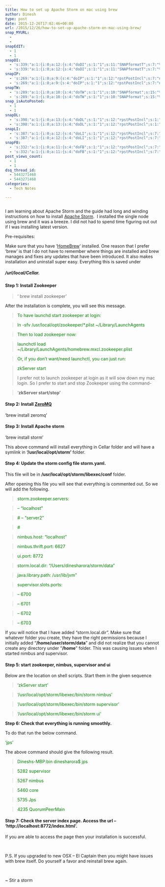 ```yaml
---
title: How to set up Apache Storm on mac using brew
author: Dinesh
type: post
date: 2015-12-26T17:02:46+00:00
url: /2015/12/26/how-to-set-up-apache-storm-on-mac-using-brew/
snap_MYURL:
  - 
  - 
snapEdIT:
  - 1
  - 1
snapDI:
  - 's:339:"a:1:{i:0;a:12:{s:4:"doDI";s:1:"1";s:11:"SNAPformatT";s:7:"%TITLE%";s:10:"SNAPformat";s:9:"%EXCERPT%";s:11:"isPrePosted";s:1:"1";s:8:"isPosted";s:1:"1";s:4:"pgID";s:2:"DI";s:5:"pDate";s:19:"2015-12-26 17:02:56";s:2:"do";s:1:"1";s:10:"msgTFormat";s:7:"%TITLE%";s:9:"msgFormat";s:9:"%EXCERPT%";s:9:"isAutoURL";s:1:"A";s:8:"urlToUse";s:0:"";}}";'
  - 's:339:"a:1:{i:0;a:12:{s:4:"doDI";s:1:"1";s:11:"SNAPformatT";s:7:"%TITLE%";s:10:"SNAPformat";s:9:"%EXCERPT%";s:11:"isPrePosted";s:1:"1";s:8:"isPosted";s:1:"1";s:4:"pgID";s:2:"DI";s:5:"pDate";s:19:"2015-12-26 17:02:56";s:2:"do";s:1:"1";s:10:"msgTFormat";s:7:"%TITLE%";s:9:"msgFormat";s:9:"%EXCERPT%";s:9:"isAutoURL";s:1:"A";s:8:"urlToUse";s:0:"";}}";'
snapIP:
  - 's:269:"a:1:{i:0;a:9:{s:4:"doIP";s:1:"1";s:12:"rpstPostIncl";s:7:"nxsi0ip";s:11:"SNAPformatT";s:7:"%TITLE%";s:10:"SNAPformat";s:9:"%EXCERPT%";s:11:"isPrePosted";s:1:"1";s:8:"isPosted";s:1:"1";s:4:"pgID";s:9:"671040070";s:5:"pDate";s:19:"2015-12-26 17:03:04";s:2:"do";s:1:"1";}}";'
  - 's:269:"a:1:{i:0;a:9:{s:4:"doIP";s:1:"1";s:12:"rpstPostIncl";s:7:"nxsi0ip";s:11:"SNAPformatT";s:7:"%TITLE%";s:10:"SNAPformat";s:9:"%EXCERPT%";s:11:"isPrePosted";s:1:"1";s:8:"isPosted";s:1:"1";s:4:"pgID";s:9:"671040070";s:5:"pDate";s:19:"2015-12-26 17:03:04";s:2:"do";s:1:"1";}}";'
snapTW:
  - 's:289:"a:1:{i:0;a:10:{s:4:"doTW";s:1:"1";s:10:"SNAPformat";s:15:"%TITLE% - %URL%";s:8:"attchImg";s:1:"1";s:9:"isAutoImg";s:1:"A";s:8:"imgToUse";s:0:"";s:11:"isPrePosted";s:1:"1";s:8:"isPosted";s:1:"1";s:4:"pgID";s:18:"680795947408863233";s:5:"pDate";s:19:"2015-12-26 17:02:57";s:2:"do";s:1:"1";}}";'
  - 's:289:"a:1:{i:0;a:10:{s:4:"doTW";s:1:"1";s:10:"SNAPformat";s:15:"%TITLE% - %URL%";s:8:"attchImg";s:1:"1";s:9:"isAutoImg";s:1:"A";s:8:"imgToUse";s:0:"";s:11:"isPrePosted";s:1:"1";s:8:"isPosted";s:1:"1";s:4:"pgID";s:18:"680795947408863233";s:5:"pDate";s:19:"2015-12-26 17:02:57";s:2:"do";s:1:"1";}}";'
snap_isAutoPosted:
  - 1
  - 1
snapDL:
  - 's:398:"a:1:{i:0;a:13:{s:4:"doDL";s:1:"1";s:12:"rpstPostIncl";s:1:"0";s:11:"SNAPformatT";s:7:"%TITLE%";s:10:"SNAPformat";s:9:"%EXCERPT%";s:11:"isPrePosted";s:1:"1";s:8:"isPosted";s:1:"1";s:4:"pgID";s:32:"148d37f5b9827625fb29604791492de8";s:5:"pDate";s:19:"2015-12-26 17:02:51";s:2:"do";s:1:"1";s:10:"msgTFormat";s:7:"%TITLE%";s:9:"msgFormat";s:9:"%EXCERPT%";s:9:"isAutoURL";s:1:"A";s:8:"urlToUse";s:0:"";}}";'
  - 's:398:"a:1:{i:0;a:13:{s:4:"doDL";s:1:"1";s:12:"rpstPostIncl";s:1:"0";s:11:"SNAPformatT";s:7:"%TITLE%";s:10:"SNAPformat";s:9:"%EXCERPT%";s:11:"isPrePosted";s:1:"1";s:8:"isPosted";s:1:"1";s:4:"pgID";s:32:"148d37f5b9827625fb29604791492de8";s:5:"pDate";s:19:"2015-12-26 17:02:51";s:2:"do";s:1:"1";s:10:"msgTFormat";s:7:"%TITLE%";s:9:"msgFormat";s:9:"%EXCERPT%";s:9:"isAutoURL";s:1:"A";s:8:"urlToUse";s:0:"";}}";'
snapLI:
  - 's:387:"a:1:{i:0;a:12:{s:4:"doLI";s:1:"1";s:12:"rpstPostIncl";s:7:"nxsi0li";s:8:"postType";s:1:"A";s:10:"SNAPformat";s:41:"New post has been published on %SITENAME%";s:11:"SNAPformatT";s:18:"New Post - %TITLE%";s:9:"isAutoImg";s:1:"A";s:8:"imgToUse";s:0:"";s:9:"isAutoURL";s:1:"A";s:8:"urlToUse";s:0:"";s:11:"isPrePosted";s:1:"1";s:12:"liMsgFormatT";s:18:"New Post - %TITLE%";s:2:"do";s:1:"1";}}";'
  - 's:387:"a:1:{i:0;a:12:{s:4:"doLI";s:1:"1";s:12:"rpstPostIncl";s:7:"nxsi0li";s:8:"postType";s:1:"A";s:10:"SNAPformat";s:41:"New post has been published on %SITENAME%";s:11:"SNAPformatT";s:18:"New Post - %TITLE%";s:9:"isAutoImg";s:1:"A";s:8:"imgToUse";s:0:"";s:9:"isAutoURL";s:1:"A";s:8:"urlToUse";s:0:"";s:11:"isPrePosted";s:1:"1";s:12:"liMsgFormatT";s:18:"New Post - %TITLE%";s:2:"do";s:1:"1";}}";'
snapFB:
  - 's:332:"a:1:{i:0;a:11:{s:4:"doFB";s:1:"1";s:12:"rpstPostIncl";s:7:"nxsi0fb";s:8:"postType";s:1:"I";s:10:"AttachPost";s:1:"2";s:10:"SNAPformat";s:51:"New post (%TITLE%) has been published on %SITENAME%";s:9:"isAutoImg";s:1:"A";s:8:"imgToUse";s:0:"";s:9:"isAutoURL";s:1:"A";s:8:"urlToUse";s:0:"";s:11:"isPrePosted";s:1:"1";s:2:"do";s:1:"1";}}";'
  - 's:332:"a:1:{i:0;a:11:{s:4:"doFB";s:1:"1";s:12:"rpstPostIncl";s:7:"nxsi0fb";s:8:"postType";s:1:"I";s:10:"AttachPost";s:1:"2";s:10:"SNAPformat";s:51:"New post (%TITLE%) has been published on %SITENAME%";s:9:"isAutoImg";s:1:"A";s:8:"imgToUse";s:0:"";s:9:"isAutoURL";s:1:"A";s:8:"urlToUse";s:0:"";s:11:"isPrePosted";s:1:"1";s:2:"do";s:1:"1";}}";'
post_views_count:
  - 1
  - 1
dsq_thread_id:
  - 5443271468
  - 5443271468
categories:
  - Tech Notes

---
```

<p id="jkmtOOx">
  <img class="alignnone size-full wp-image-851 " src="http://javahabit.com/wp-content/uploads/2015/12/img_567ec7e2df01a.png" alt="" />
</p>

I am learning about Apache Storm and the guide had long and winding instructions on how to install [Apache Storm][1].  I installed the single node using brew and it was a breeze. I did not had to spend time figuring out out if I was installing latest version.

Pre-requisites:

Make sure that you have &#8216;[HomeBrew][2]&#8216; installed. One reason that I prefer &#8216;brew&#8217; is that I do not have to remember where things are installed and brew manages and fixes any updates that have been introduced. It also makes installation and uninstall super easy. Everything this is saved under

##### /url/local/Cellar.

#### Step 1: Install Zookeeper

> &#8216; brew install zookeeper&#8217;

After the installation is complete, you will see this message.

> <span style="color: #008000;">To have launchd start zookeeper at login:</span>
  
>  <span style="color: #008000;">ln -sfv /usr/local/opt/zookeeper/*.plist ~/Library/LaunchAgents</span>
  
> <span style="color: #008000;">Then to load zookeeper now:</span>
  
>  <span style="color: #008000;">launchctl load ~/Library/LaunchAgents/homebrew.mxcl.zookeeper.plist</span>
  
> <span style="color: #008000;">Or, if you don&#8217;t want/need launchctl, you can just run:</span>
  
>  <span style="color: #008000;">zkServer start</span>
> 
> I prefer not to launch zookeeper at login as it will sow down my mac login. So I prefer to start and stop Zookeeper using the command-
  
> &#8216;**zkServer start/stop&#8217;**

#### Step 2: Install [ZeroMQ][3]

&#8216;brew install zeromq&#8217;

#### Step 3: Install Apache storm

&#8216;brew install storm&#8217;

This above command will install everything in Cellar folder and will have a symlink in **&#8216;/usr/local/opt/storm&#8217;** folder.

#### Step 4: Update the storm config file storm.yaml.

This file will be in **/usr/local/opt/storm/libexec/conf** folder.
  
After opening this file you will see that everything is commented out. So we will add the following.

> <span style="color: #008000;">storm.zookeeper.servers:</span>
  
>  <span style="color: #008000;">&#8211; &#8220;localhost&#8221;</span>
  
> <span style="color: #008000;"># &#8211; &#8220;server2&#8221;</span>
  
> <span style="color: #008000;">#</span>
  
> <span style="color: #008000;">nimbus.host: &#8220;localhost&#8221;</span>
  
> <span style="color: #008000;">nimbus.thrift.port: 6627</span>
  
> <span style="color: #008000;">ui.port: 8772</span>
  
> <span style="color: #008000;">storm.local.dir: &#8220;/Users/dinesharora/storm/data&#8221;</span>
  
> <span style="color: #008000;">java.library.path: /usr/lib/jvm&#8221;</span>
  
> <span style="color: #008000;">supervisor.slots.ports:</span>
  
> <span style="color: #008000;">&#8211; 6700</span>
  
> <span style="color: #008000;">&#8211; 6701</span>
  
> <span style="color: #008000;">&#8211; 6702</span>
  
> <span style="color: #008000;">&#8211; 6703</span>

If you will notice that I have added &#8220;storm.local.dir&#8221;. Make sure that whatever folder you create, they have the right permissions because I initially added &#8220;**/home/user/storm/data**&#8221; and did not realize that you cannot create any directory under &#8220;**/home**&#8221; folder. This was causing issues when I started nimbus and supervisor.

#### Step 5: start zookeeper, nimbus, supervisor and ui

Below are the location on shell scripts. Start them in the given sequence

> <span style="color: #008000;">&#8216;zkServer start&#8217;</span>
  
> <span style="color: #008000;">&#8216;/usr/local/opt/storm/libexec/bin/storm nimbus&#8217;</span>
  
> <span style="color: #008000;">&#8216;/usr/local/opt/storm/libexec/bin/storm supervisor&#8217;</span>
  
> <span style="color: #008000;">&#8216;/usr/local/opt/storm/libexec/bin/storm ui&#8217;</span>

**Step 6: Check that everything is running smoothly.**

To do that run the below command.
  
<span style="color: #008000;">&#8216;jps&#8217;</span>

The above command should give the following result.

> <span style="color: #008000;">Dineshs-MBP:bin dinesharora$ jps</span>
  
> <span style="color: #008000;">5282 supervisor</span>
  
> <span style="color: #008000;">5267 nimbus</span>
  
> <span style="color: #008000;">5460 core</span>
  
> <span style="color: #008000;">5735 Jps</span>
  
> <span style="color: #008000;">4235 QuorumPeerMain</span>

#### Step 7: Check the server index page. Access the url &#8211; &#8216;http://localhost:8772/index.html&#8217;.

If you are able to access the page then your installation is successful.

&nbsp;

P.S. If you upgraded to new OSX &#8211; El Captain then you might have issues with brew itself. Do yourself a favor and reinstall brew again.

&nbsp;

~ Stir a storm

 [1]: http://storm.apache.org/
 [2]: http://brew.sh/
 [3]: http://zeromq.org/
